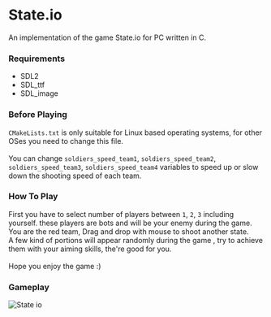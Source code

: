 # State.io
An implementation of the game State.io for PC written in C.<br/>

### Requirements
  - SDL2
  - SDL_ttf
  - SDL_image

### Before Playing
`CMakeLists.txt` is only suitable for Linux based operating systems, for other OSes you need to change this file.<br/>
<br/>
You can change `soldiers_speed_team1`, `soldiers_speed_team2`, `soldiers_speed_team3`, `soldiers_speed_team4` variables to speed up or slow down the shooting speed of each team.

### How To Play
First you have to select number of players between  `1`, `2`, `3` including yourself. these players are bots and will be your enemy during the game.<br/>
You are the red team, Drag and drop with mouse to shoot another state.<br />
A few kind of portions will appear randomly during the game , try to achieve them with your aiming skills, the're good for you. <br/>
<br/>
Hope you enjoy the game :)

### Gameplay
![State io](https://github.com/PoriaKH/State.io/assets/94684621/4b8423f5-9a62-4626-896c-f7ada36b5d5c)
